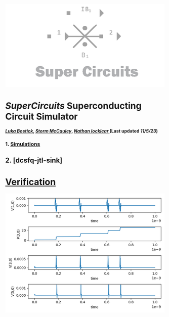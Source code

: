 ![](/img/external_image.png)

# *SuperCircuits* Superconducting Circuit Simulator
#### *[Luka Bostick](https://github.com/LukaBostick)*, *[Storm McCauley](https://github.com/StormMcCauley)*, *[Nathan locklear ](https://github.com/Nathanos4)* (Last updated *11/5/23*)

### 1. [Simulations](#CurrentControlledCurrentSource)
##  2. [dcsfq-jtl-sink]
# [Verification](/docs/SuperCircuits/Simulation/dcsfq_jtl_sink.md)
![](/img/ex_dcsfq_jtl_sink_figure.png)

